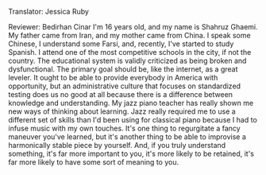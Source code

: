 

Translator: Jessica Ruby

Reviewer: Bedirhan Cinar
I&#39;m 16 years old, and my name is Shahruz Ghaemi.
My father came from Iran,
and my mother came from China.
I speak some Chinese,
I understand some Farsi,
and, recently, I&#39;ve started to study Spanish.
I attend one of the most competitive schools in the city,
if not the country.
The educational system is validly criticized
as being broken and dysfunctional.
The primary goal should be,
like the internet,
as a great leveler.
It ought to be able to provide everybody
in America with opportunity,
but an administrative culture that focuses on
standardized testing does us no good at all
because there is a difference
between knowledge and understanding.
My jazz piano teacher has really shown me
new ways of thinking about learning.
Jazz really required me
to use a different set of skills
than I&#39;d been using for classical piano
because I had to infuse music with my own touches.
It&#39;s one thing to regurgitate
a fancy maneuver you&#39;ve learned,
but it&#39;s another thing to be able to improvise
a harmonically stable piece by yourself.
And, if you truly understand something,
it&#39;s far more important to you,
it&#39;s more likely to be retained,
it&#39;s far more likely to have some sort of meaning to you.
